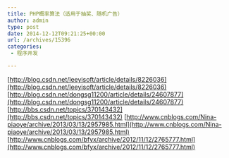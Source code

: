 ```yaml
---
title: PHP概率算法（适用于抽奖、随机广告）
author: admin
type: post
date: 2014-12-12T09:21:25+00:00
url: /archives/15396
categories:
 - 程序开发

---
```

[http://blog.csdn.net/leeyisoft/article/details/8226036](http://blog.csdn.net/leeyisoft/article/details/8226036) [http://blog.csdn.net/dongsg11200/article/details/24607877](http://blog.csdn.net/dongsg11200/article/details/24607877) [http://bbs.csdn.net/topics/370143432](http://bbs.csdn.net/topics/370143432) [http://www.cnblogs.com/Nina-piaoye/archive/2013/03/13/2957985.html](http://www.cnblogs.com/Nina-piaoye/archive/2013/03/13/2957985.html) [http://www.cnblogs.com/bfyx/archive/2012/11/12/2765777.html](http://www.cnblogs.com/bfyx/archive/2012/11/12/2765777.html)